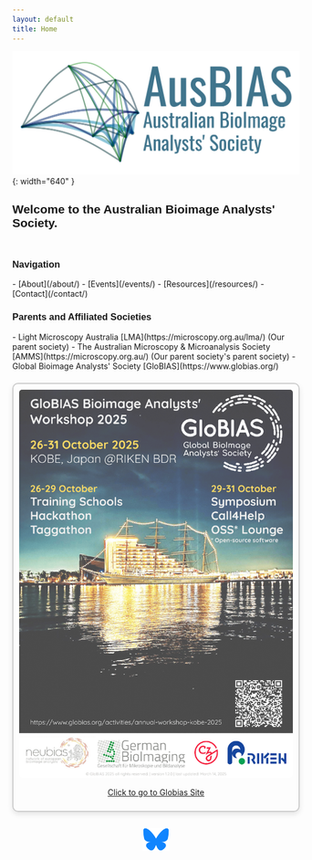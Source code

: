```yaml
---
layout: default
title: Home
---
```


<style>
@font-face {
  font-family: 'Oswald';
  src: url('/assets/fonts/oswald-regular.ttf') format('truetype');
}

h1, h2, h3, h4, h5, h6,
.site-title,
.site-nav,
.site-nav a {
  font-family: 'Oswald', sans-serif !important;
}

/* Two-column container */
.columns {
  display: flex;
  flex-wrap: wrap;
  justify-content: space-between;
  gap: 2em;
  margin-top: 2em;
}

/* Left column: nav and societies */
.column-left {
  flex: 1 1 55%;
  min-width: 250px;
}

/* Right column: poster */
.column-right {
  flex: 1 1 35%;
  min-width: 200px;
  text-align: center;
  border: 2px solid #ccc;
  padding: 10px;
  border-radius: 10px;
  box-shadow: 0 4px 10px rgba(0,0,0,0.1);
}
.column-right img {
  max-width: 100%;
  border-radius: 5px;
}

.site-footer .footer-col-wrapper .footer-col:first-child p:first-of-type {
  display: none;
}
</style>

<link rel="shortcut icon" type="image/x-icon" href="favicon.ico?">

<!-- Logo -->
![Australian Bioimage Analysts' Society](assets/images/banner_logo.png){: width="640" }

<h2>Welcome to the Australian Bioimage Analysts' Society.</h2>

<div class="columns">

  <div class="column-left" markdown="1">

  <h3> Navigation </h3>
  - [About](/about/)
  - [Events](/events/)
  - [Resources](/resources/)
  - [Contact](/contact/)

  <h3> Parents and Affiliated Societies </h3>
  - Light Microscopy Australia [LMA](https://microscopy.org.au/lma/) (Our parent society)  
  - The Australian Microscopy & Microanalysis Society [AMMS](https://microscopy.org.au/) (Our parent society's parent society)  
  - Global Bioimage Analysts' Society [GloBIAS](https://www.globias.org/)

  </div>

  <div class="column-right">
    <a href="https://www.globias.org/activities/annual-workshop-kobe-2025" target="_blank">
      <img src="/assets/images/GloBIAS2025_advertising-poster_v1.2.0-1.png" alt="Globias2025 advertising poster">
    </a>
    <p><a href="https://www.globias.org/activities/annual-workshop-kobe-2025" target="_blank">Click to go to Globias Site</a></p>
  </div>

</div>

<div style="text-align: center; margin-top: 2em;">
  <a href="https://bsky.app/profile/ausbias.bsky.social" target="_blank" style="display: inline-block;">
    <img src="/assets/images/bluesky_logo.png" alt="Follow us on Bluesky" style="height: 40px;">
  </a>
</div>
